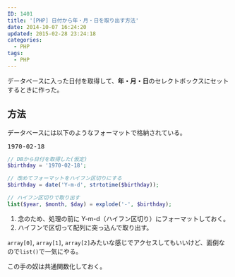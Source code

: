 ```yaml
---
ID: 1401
title: '[PHP] 日付から年・月・日を取り出す方法'
date: 2014-10-07 16:24:20
updated: 2015-02-28 23:24:18
categories:
  - PHP
tags:
  - PHP
---
```


データベースに入った日付を取得して、<strong>年・月・日</strong>のセレクトボックスにセットするときに作った。

<!--more-->
<h2>方法</h2>
データベースには以下のようなフォーマットで格納されている。
<pre>1970-02-18</pre>

```php
// DBから日付を取得した(仮定)
$birthday = '1970-02-18';

// 改めてフォーマットをハイフン区切りにする
$birthday = date('Y-m-d', strtotime($birthday));

// ハイフン区切りで取り出す
list($year, $month, $day) = explode('-', $birthday);
```

1. 念のため、処理の前に Y-m-d（ハイフン区切り）にフォーマットしておく。
2. ハイフンで区切って配列に突っ込んで取り出す。

<code>array[0]</code>, <code>array[1]</code>, <code>array[2]</code>みたいな感じでアクセスしてもいいけど、面倒なので<code>list()</code>で一気にやる。

この手の奴は共通関数化しておく。
